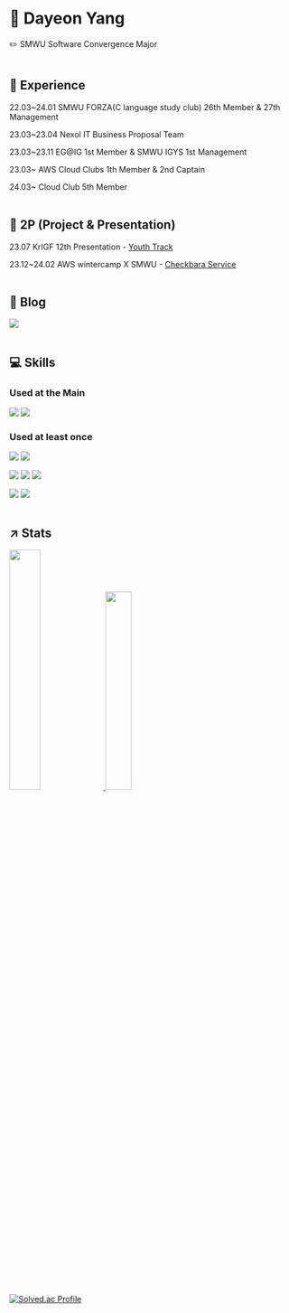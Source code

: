 
# 🐑 Dayeon Yang 

✏️ SMWU Software Convergence Major 
<br></br>

## 🔎 Experience
22.03~24.01 SMWU FORZA(C language study club) 26th Member & 27th Management

23.03~23.04 Nexol IT Business Proposal Team

23.03~23.11 EG@IG 1st Member & SMWU IGYS 1st Management

23.03~ AWS Cloud Clubs 1th Member & 2nd Captain

24.03~ Cloud Club 5th Member
<br></br>

## 📁 2P (Project & Presentation)
23.07 KrIGF 12th Presentation - [Youth Track](https://youtu.be/7nbV1Z2VXJo?si=72wupK59_jRKCKN7)

23.12~24.02 AWS wintercamp X SMWU - [Checkbara Service](https://github.com/COFFEE-BARA)
<br></br>

## 📄 Blog
<a href="https://ydy1201.tistory.com/" target="_blank"><img src="https://img.shields.io/badge/tistory-000000?style=flat-square&logo=Tistory&logoColor=white"/></a>
<br></br>

## 💻 Skills
### Used at the Main 
<img src="https://img.shields.io/badge/ aws-232F3E?style=flat-square&logo=amazonaws&logoColor=white"/></a>
<img src="https://img.shields.io/badge/Elastic-005571?style=flat-square&logo=Elastic&logoColor=white"/></a>

### Used at least once
<img src="https://img.shields.io/badge/Docker-2496ED?style=flat-square&logo=Docker&logoColor=white"/></a>
<img src="https://img.shields.io/badge/Kubernetes-326CE5?style=flat-square&logo=kubernetes&logoColor=white"/></a>

<img src="https://img.shields.io/badge/Java-007396?style=flat-square&logo=Java&logoColor=white"/></a>
<img src="https://img.shields.io/badge/JS-F7DF1E?style=flat-square&logo=javascript&logoColor=black"/></a>
<img src="https://img.shields.io/badge/C-A8B9CC?style=flat-square&logo=C&logoColor=white"/></a>

<img src="https://img.shields.io/badge/Django-092E20?style=flat-square&logo=Django&logoColor=white"/></a>
<img src="https://img.shields.io/badge/React-61DAFB?style=flat-square&logo=React&logoColor=black"/></a>
<br></br>

## ↗️ Stats
<a href="s">
  <img src="https://github-readme-stats.vercel.app/api/top-langs/?username=dayeon1201&exclude_repo=dkssud8150.github.io&layout=compact&theme=tokyonight" width="33%" />
</a>
<a href="s">
  <img src="https://github-readme-stats.vercel.app/api?username=dayeon1201&theme=tokyonight&show_icons=true" width="30%" />
</a>
<br></br>

[![Solved.ac Profile](http://mazassumnida.wtf/api/v2/generate_badge?boj=did6912)](https://solved.ac/did6912/)
